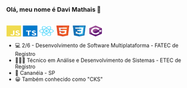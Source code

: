 ### Olá, meu nome é Davi Mathais 🤙

<div style="display: inline_block"><br>
  <img align="center" alt="Cks-Js" height="30" width="40" src="https://raw.githubusercontent.com/devicons/devicon/master/icons/javascript/javascript-plain.svg">
  <img align="center" alt="Cks-Ts" height="30" width="40" src="https://raw.githubusercontent.com/devicons/devicon/master/icons/typescript/typescript-plain.svg">
  <img align="center" alt="Cks-React" height="30" width="40" src="https://raw.githubusercontent.com/devicons/devicon/master/icons/react/react-original.svg">
  <img align="center" alt="Cks-HTML" height="30" width="40" src="https://raw.githubusercontent.com/devicons/devicon/master/icons/html5/html5-original.svg">
  <img align="center" alt="Cks-CSS" height="30" width="40" src="https://raw.githubusercontent.com/devicons/devicon/master/icons/css3/css3-original.svg">
  <img align="center" alt="Cks-Csharp" height="30" width="40" src="https://raw.githubusercontent.com/devicons/devicon/master/icons/csharp/csharp-original.svg">
</div>



- 💻 2/6 - Desenvolvimento de Software Multiplataforma - FATEC de Registro
- 👨🏻‍🎓 Técnico em Análise e Desenvolvimento de Sistemas - ETEC de Registro 
- 📍 Cananéia - SP 
- 😀 Também conhecido como "CKS" 
